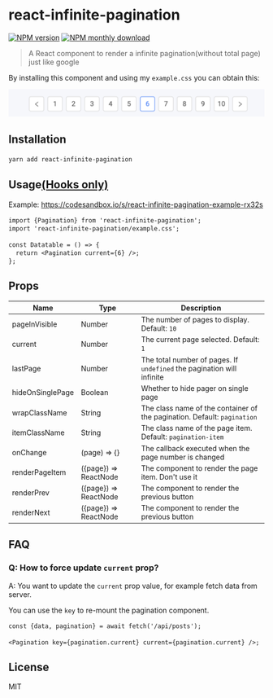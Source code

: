 # react-infinite-pagination

[![NPM version](https://img.shields.io/npm/v/react-infinite-pagination.svg)](https://www.npmjs.com/package/react-infinite-pagination)
[![NPM monthly download](https://img.shields.io/npm/dy/react-infinite-pagination.svg)](https://www.npmjs.com/package/react-infinite-pagination)

> A React component to render a infinite pagination(without total page) just like google

By installing this component and using my `example.css` you can obtain this:

![screenshot](screenshot.png)

## Installation

```bash
yarn add react-infinite-pagination
```

## Usage[(Hooks only)](https://reactjs.org/docs/hooks-intro.html)

Example: https://codesandbox.io/s/react-infinite-pagination-example-rx32s

```tsx
import {Pagination} from 'react-infinite-pagination';
import 'react-infinite-pagination/example.css';

const Datatable = () => {
  return <Pagination current={6} />;
};
```

## Props

| Name             | Type                  | Description                                                              |
| ---------------- | --------------------- | ------------------------------------------------------------------------ |
| pageInVisible    | Number                | The number of pages to display. Default: `10`                            |
| current          | Number                | The current page selected. Default: `1`                                  |
| lastPage         | Number                | The total number of pages. If `undefined` the pagination will infinite   |
| hideOnSinglePage | Boolean               | Whether to hide pager on single page                                     |
| wrapClassName    | String                | The class name of the container of the pagination. Default: `pagination` |
| itemClassName    | String                | The class name of the page item. Default: `pagination-item`              |
| onChange         | (page) => {}          | The callback executed when the page number is changed                    |
| renderPageItem   | ({page}) => ReactNode | The component to render the page item. Don't use it                      |
| renderPrev       | ({page}) => ReactNode | The component to render the previous button                              |
| renderNext       | ({page}) => ReactNode | The component to render the previous button                              |

## FAQ

### Q: How to force update `current` prop?

A: You want to update the `current` prop value, for example fetch data from server.

You can use the `key` to re-mount the pagination component.

```tsx
const {data, pagination} = await fetch('/api/posts');

<Pagination key={pagination.current} current={pagination.current} />;
```

## License

MIT
